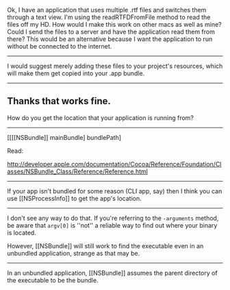 Ok, I have an application that uses multiple .rtf files and switches them through a text view.  I'm using the readRTFDFromFile method to read the files off my HD.  How would I make this work on other macs as well as mine?  Could I send the files to a server and have the application read them from there?  This would be an alternative because I want the application to run without be connected to the internet.

----
I would suggest merely adding these files to your project's resources, which will make them get copied into your .app bundle.

----
Thanks that works fine.
----
How do you get the location that your application is running from?

----

[[[[NSBundle]] mainBundle] bundlePath]

Read: 

http://developer.apple.com/documentation/Cocoa/Reference/Foundation/Classes/NSBundle_Class/Reference/Reference.html

----

If your app isn't bundled for some reason (CLI app, say) then I think you can use [[NSProcessInfo]] to get the app's location.

----
I don't see any way to do that. If you're referring to the <code>-arguments</code> method, be aware that <code>argv[0]</code> is ''not'' a reliable way to find out where your binary is located.

However, [[NSBundle]] will still work to find the executable even in an unbundled application, strange as that may be.

----

In an unbundled application, [[NSBundle]] assumes the parent directory of the executable to be the bundle.